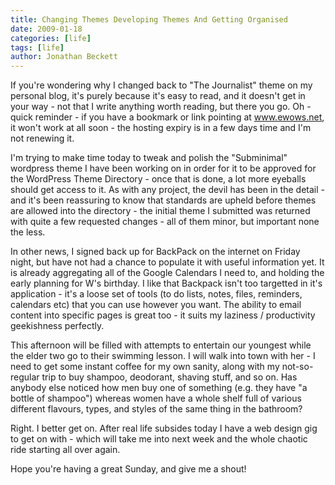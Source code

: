 ```yaml
---
title: Changing Themes Developing Themes And Getting Organised
date: 2009-01-18
categories: [life]
tags: [life]
author: Jonathan Beckett
---
```


If you're wondering why I changed back to "The Journalist" theme on my personal blog, it's purely because it's easy to read, and it doesn't get in your way - not that I write anything worth reading, but there you go. Oh - quick reminder - if you have a bookmark or link pointing at www.ewows.net, it won't work at all soon - the hosting expiry is in a few days time and I'm not renewing it.

I'm trying to make time today to tweak and polish the "Subminimal" wordpress theme I have been working on in order for it to be approved for the WordPress Theme Directory - once that is done, a lot more eyeballs should get access to it. As with any project, the devil has been in the detail - and it's been reassuring to know that standards are upheld before themes are allowed into the directory - the initial theme I submitted was returned with quite a few requested changes - all of them minor, but important none the less.

In other news, I signed back up for BackPack on the internet on Friday night, but have not had a chance to populate it with useful information yet. It is already aggregating all of the Google Calendars I need to, and holding the early planning for W's birthday. I like that Backpack isn't too targetted in it's application - it's a loose set of tools (to do lists, notes, files, reminders, calendars etc) that you can use however you want. The ability to email content into specific pages is great too - it suits my laziness / productivity geekishness perfectly.

This afternoon will be filled with attempts to entertain our youngest while the elder two go to their swimming lesson. I will walk into town with her - I need to get some instant coffee for my own sanity, along with my not-so-regular trip to buy shampoo, deodorant, shaving stuff, and so on. Has anybody else noticed how men buy one of something (e.g. they have "a bottle of shampoo") whereas women have a whole shelf full of various different flavours, types, and styles of the same thing in the bathroom?

Right. I better get on. After real life subsides today I have a web design gig to get on with - which will take me into next week and the whole chaotic ride starting all over again.

Hope you're having a great Sunday, and give me a shout!